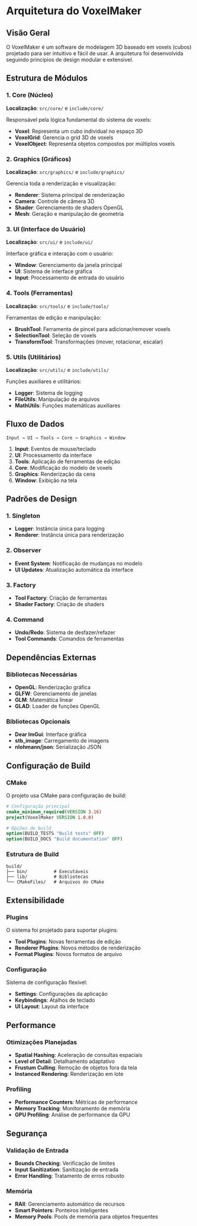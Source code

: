 # Arquitetura do VoxelMaker

## Visão Geral

O VoxelMaker é um software de modelagem 3D baseado em voxels (cubos) projetado para ser intuitivo e fácil de usar. A arquitetura foi desenvolvida seguindo princípios de design modular e extensível.

## Estrutura de Módulos

### 1. Core (Núcleo)
**Localização**: `src/core/` e `include/core/`

Responsável pela lógica fundamental do sistema de voxels:

- **Voxel**: Representa um cubo individual no espaço 3D
- **VoxelGrid**: Gerencia o grid 3D de voxels
- **VoxelObject**: Representa objetos compostos por múltiplos voxels

### 2. Graphics (Gráficos)
**Localização**: `src/graphics/` e `include/graphics/`

Gerencia toda a renderização e visualização:

- **Renderer**: Sistema principal de renderização
- **Camera**: Controle de câmera 3D
- **Shader**: Gerenciamento de shaders OpenGL
- **Mesh**: Geração e manipulação de geometria

### 3. UI (Interface do Usuário)
**Localização**: `src/ui/` e `include/ui/`

Interface gráfica e interação com o usuário:

- **Window**: Gerenciamento da janela principal
- **UI**: Sistema de interface gráfica
- **Input**: Processamento de entrada do usuário

### 4. Tools (Ferramentas)
**Localização**: `src/tools/` e `include/tools/`

Ferramentas de edição e manipulação:

- **BrushTool**: Ferramenta de pincel para adicionar/remover voxels
- **SelectionTool**: Seleção de voxels
- **TransformTool**: Transformações (mover, rotacionar, escalar)

### 5. Utils (Utilitários)
**Localização**: `src/utils/` e `include/utils/`

Funções auxiliares e utilitários:

- **Logger**: Sistema de logging
- **FileUtils**: Manipulação de arquivos
- **MathUtils**: Funções matemáticas auxiliares

## Fluxo de Dados

```
Input → UI → Tools → Core → Graphics → Window
```

1. **Input**: Eventos de mouse/teclado
2. **UI**: Processamento da interface
3. **Tools**: Aplicação de ferramentas de edição
4. **Core**: Modificação do modelo de voxels
5. **Graphics**: Renderização da cena
6. **Window**: Exibição na tela

## Padrões de Design

### 1. Singleton
- **Logger**: Instância única para logging
- **Renderer**: Instância única para renderização

### 2. Observer
- **Event System**: Notificação de mudanças no modelo
- **UI Updates**: Atualização automática da interface

### 3. Factory
- **Tool Factory**: Criação de ferramentas
- **Shader Factory**: Criação de shaders

### 4. Command
- **Undo/Redo**: Sistema de desfazer/refazer
- **Tool Commands**: Comandos de ferramentas

## Dependências Externas

### Bibliotecas Necessárias
- **OpenGL**: Renderização gráfica
- **GLFW**: Gerenciamento de janelas
- **GLM**: Matemática linear
- **GLAD**: Loader de funções OpenGL

### Bibliotecas Opcionais
- **Dear ImGui**: Interface gráfica
- **stb_image**: Carregamento de imagens
- **nlohmann/json**: Serialização JSON

## Configuração de Build

### CMake
O projeto usa CMake para configuração de build:

```cmake
# Configuração principal
cmake_minimum_required(VERSION 3.16)
project(VoxelMaker VERSION 1.0.0)

# Opções de build
option(BUILD_TESTS "Build tests" OFF)
option(BUILD_DOCS "Build documentation" OFF)
```

### Estrutura de Build
```
build/
├── bin/          # Executáveis
├── lib/          # Bibliotecas
└── CMakeFiles/   # Arquivos do CMake
```

## Extensibilidade

### Plugins
O sistema foi projetado para suportar plugins:

- **Tool Plugins**: Novas ferramentas de edição
- **Renderer Plugins**: Novos métodos de renderização
- **Format Plugins**: Novos formatos de arquivo

### Configuração
Sistema de configuração flexível:

- **Settings**: Configurações da aplicação
- **Keybindings**: Atalhos de teclado
- **UI Layout**: Layout da interface

## Performance

### Otimizações Planejadas
- **Spatial Hashing**: Aceleração de consultas espaciais
- **Level of Detail**: Detalhamento adaptativo
- **Frustum Culling**: Remoção de objetos fora da tela
- **Instanced Rendering**: Renderização em lote

### Profiling
- **Performance Counters**: Métricas de performance
- **Memory Tracking**: Monitoramento de memória
- **GPU Profiling**: Análise de performance da GPU

## Segurança

### Validação de Entrada
- **Bounds Checking**: Verificação de limites
- **Input Sanitization**: Sanitização de entrada
- **Error Handling**: Tratamento de erros robusto

### Memória
- **RAII**: Gerenciamento automático de recursos
- **Smart Pointers**: Ponteiros inteligentes
- **Memory Pools**: Pools de memória para objetos frequentes 